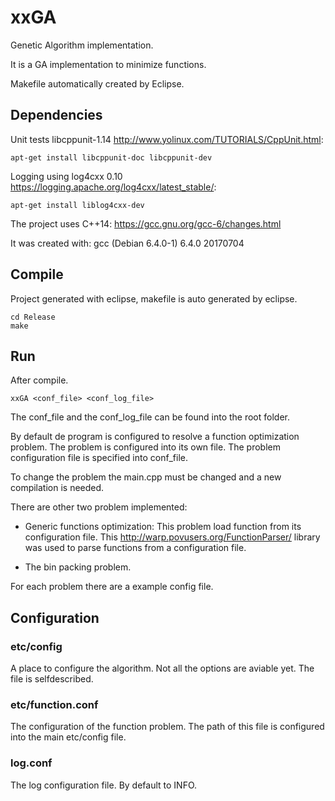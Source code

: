 # xxGA
Genetic Algorithm implementation.

It is a GA implementation to minimize functions.

Makefile automatically created by Eclipse.


## Dependencies

Unit tests libcppunit-1.14 http://www.yolinux.com/TUTORIALS/CppUnit.html:

```
apt-get install libcppunit-doc libcppunit-dev
```

Logging using log4cxx 0.10 https://logging.apache.org/log4cxx/latest_stable/:

```
apt-get install liblog4cxx-dev 
```

The project uses C++14:
https://gcc.gnu.org/gcc-6/changes.html

It was created with:
gcc (Debian 6.4.0-1) 6.4.0 20170704

## Compile

Project generated with eclipse, makefile is auto generated by eclipse.

```
cd Release
make
```

## Run
After compile.

```
xxGA <conf_file> <conf_log_file>
```

The conf_file and the conf_log_file can be found into the root folder.

By default de program is configured to resolve a function optimization problem. The problem is configured into
its own file. The problem configuration file is specified into conf_file.

To change the problem the main.cpp must be changed and a new compilation is needed.

There are other two problem implemented:
- Generic functions optimization:
This problem load function from its configuration file.
This http://warp.povusers.org/FunctionParser/ library was used to parse functions from a configuration file. 

- The bin packing problem.

For each problem there are a example config file.
 
## Configuration

### etc/config

A place to configure the algorithm. Not all the options are aviable yet. The file is selfdescribed.

### etc/function.conf

The configuration of the function problem. The path of this file is configured into the main etc/config file.

### log.conf
The log configuration file. By default to INFO.
